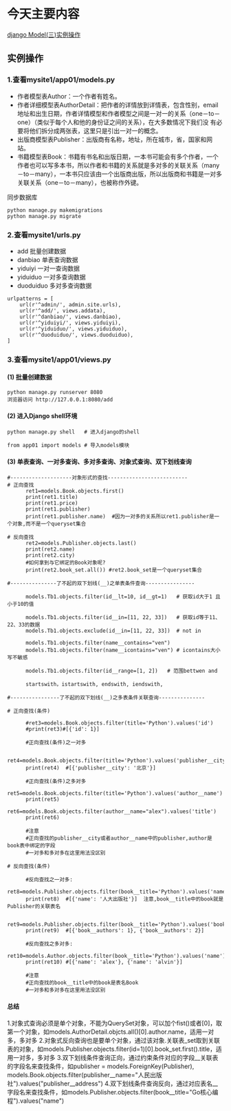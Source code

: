 # 今天主要内容
[django Model(三)实例操作]()

## 实例操作
### 1.查看mysite1/app01/models.py
- 作者模型表Author：一个作者有姓名。
- 作者详细模型表AuthorDetail：把作者的详情放到详情表，包含性别，email地址和出生日期，作者详情模型和作者模型之间是一对一的关系（one－to－one）（类似于每个人和他的身份证之间的关系），在大多数情况下我们没 有必要将他们拆分成两张表，这里只是引出一对一的概念。
- 出版商模型表Publisher：出版商有名称，地址，所在城市，省，国家和网站。
- 书籍模型表Book：书籍有书名和出版日期，一本书可能会有多个作者，一个作者也可以写多本书，所以作者和书籍的关系就是多对多的关联关系（many－to－many），一本书只应该由一个出版商出版，所以出版商和书籍是一对多关联关系（one－to－many），也被称作外键。

同步数据库
```
python manage.py makemigrations
python manage.py migrate
```
### 2.查看mysite1/urls.py
- add 批量创建数据
- danbiao 单表查询数据
- yiduiyi 一对一查询数据
- yiduiduo 一对多查询数据
- duoduiduo 多对多查询数据
```
urlpatterns = [
    url(r'^admin/', admin.site.urls),
    url(r'^add/', views.addata),
    url(r'^danbiao/', views.danbiao),
    url(r'^yiduiyi/', views.yiduiyi),
    url(r'^yiduiduo/', views.yiduiduo),
    url(r'^duoduiduo/', views.duoduiduo),
]
```
### 3.查看mysite1/app01/views.py
#### (1) 批量创建数据
```
python manage.py runserver 8080
浏览器访问 http://127.0.0.1:8080/add
```
#### (2) 进入Django shell环境
```
python manage.py shell   # 进入django的shell

from app01 import models # 导入models模块
```
#### (3) 单表查询、一对多查询、多对多查询、对象式查询、双下划线查询
```
#--------------------对象形式的查找--------------------------
# 正向查找
      ret1=models.Book.objects.first()
      print(ret1.title)
      print(ret1.price)
      print(ret1.publisher)
      print(ret1.publisher.name)  #因为一对多的关系所以ret1.publisher是一个对象,而不是一个queryset集合

# 反向查找
      ret2=models.Publisher.objects.last()
      print(ret2.name)
      print(ret2.city)
      #如何拿到与它绑定的Book对象呢?
      print(ret2.book_set.all()) #ret2.book_set是一个queryset集合

#---------------了不起的双下划线(__)之单表条件查询----------------

      models.Tb1.objects.filter(id__lt=10, id__gt=1)   # 获取id大于1 且 小于10的值
    
      models.Tb1.objects.filter(id__in=[11, 22, 33])   # 获取id等于11、22、33的数据
      models.Tb1.objects.exclude(id__in=[11, 22, 33])  # not in
    
      models.Tb1.objects.filter(name__contains="ven")
      models.Tb1.objects.filter(name__icontains="ven") # icontains大小写不敏感
    
      models.Tb1.objects.filter(id__range=[1, 2])   # 范围bettwen and
    
      startswith，istartswith, endswith, iendswith,

#----------------了不起的双下划线(__)之多表条件关联查询---------------

# 正向查找(条件)

      #ret3=models.Book.objects.filter(title='Python').values('id')
      #print(ret3)#[{'id': 1}]

      #正向查找(条件)之一对多

      ret4=models.Book.objects.filter(title='Python').values('publisher__city')
      print(ret4)  #[{'publisher__city': '北京'}]

      #正向查找(条件)之多对多
      ret5=models.Book.objects.filter(title='Python').values('author__name')
      print(ret5)
      ret6=models.Book.objects.filter(author__name="alex").values('title')
      print(ret6)

      #注意
      #正向查找的publisher__city或者author__name中的publisher,author是book表中绑定的字段
      #一对多和多对多在这里用法没区别

# 反向查找(条件)

      #反向查找之一对多:
      ret8=models.Publisher.objects.filter(book__title='Python').values('name')
      print(ret8)  #[{'name': '人大出版社'}]  注意,book__title中的book就是Publisher的关联表名

      ret9=models.Publisher.objects.filter(book__title='Python').values('book__authors')
      print(ret9)  #[{'book__authors': 1}, {'book__authors': 2}]

      #反向查找之多对多:
      ret10=models.Author.objects.filter(book__title='Python').values('name')
      print(ret10) #[{'name': 'alex'}, {'name': 'alvin'}]

      #注意
      #正向查找的book__title中的book是表名Book
      #一对多和多对多在这里用法没区别
```
#### 总结
1.对象式查询必须是单个对象，不能为QuerySet对象，可以加个fist()或者[0]，取第一个对象，如models.AuthorDetail.objcts.all()[0].author.name，适用一对多，多对多
2.对象式反向查询也是要单个对象，通过该对象.关联表_set取到关联表的对象，如models.Publisher.objects.filter(id=1)[0].book_set.first().title，适用一对多，多对多
3.双下划线条件查询正向，通过约束条件对应的字段__关联表的字段名来查找条件，如publisher = models.ForeignKey(Publisher), models.Book.objects.filter(publisher__name="人民出版社").values("publisher__address")
4.双下划线条件查询反向，通过对应表名__字段名来查找条件，如models.Publisher.objects.filter(book__title="Go核心编程").values("name")
